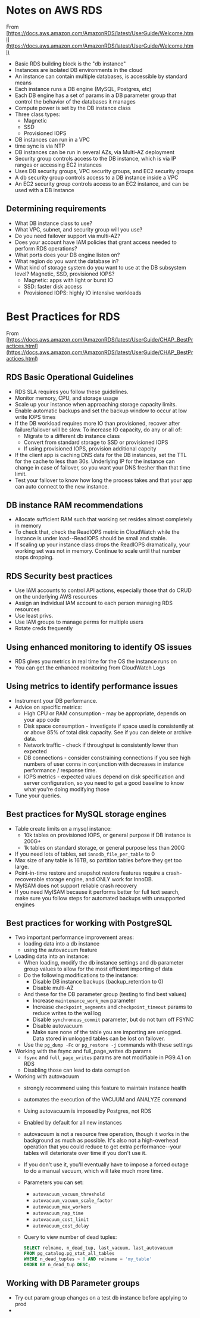 # Notes on AWS RDS

From [https://docs.aws.amazon.com/AmazonRDS/latest/UserGuide/Welcome.html](https://docs.aws.amazon.com/AmazonRDS/latest/UserGuide/Welcome.html)

* Basic RDS building block is the "db instance"
* Instances are isolated DB environments in the cloud
* An instance can contain multiple databases, is accessible by standard means
* Each instance runs a DB engine (MySQL, Postgres, etc)
* Each DB engine has a set of params in a DB parameter group that control the behavior of the databases it manages
* Compute power is set by the DB instance class
* Three class types:
    * Magnetic
    * SSD
    * Provisioned IOPS
* DB instances can run in a VPC
* time sync is via NTP
* DB instances can be run in several AZs, via Multi-AZ deployment
* Security group controls access to the DB instance, which is via IP ranges or accessing EC2 instances
* Uses DB security groups, VPC security groups, and EC2 security groups
* A db security group controls access to a DB instance inside a VPC
* An EC2 security group controls access to an EC2 instance, and can be used with a DB instance

## Determining requirements

* What DB instance class to use?
* What VPC, subnet, and security group will you use?
* Do you need failover support via multi-AZ?
* Does your account have IAM policies that grant access needed to perform RDS operations?
* What ports does your DB engine listen on? 
* What region do you want the database in?
* What kind of storage system do you want to use at the DB subsystem level? Magnetic, SSD, provisioned IOPS?
    * Magnetic: apps with light or burst IO
    * SSD: faster disk access
    * Provisioned IOPS: highly IO intensive workloads


# Best Practices for RDS

From [https://docs.aws.amazon.com/AmazonRDS/latest/UserGuide/CHAP_BestPractices.html](https://docs.aws.amazon.com/AmazonRDS/latest/UserGuide/CHAP_BestPractices.html)

## RDS Basic Operational Guidelines

* RDS SLA requires you follow these guidelines.
* Monitor memory, CPU, and storage usage
* Scale up your instance when approaching storage capacity limits.
* Enable automatic backups and set the backup window to occur at low write IOPS times
* If the DB workload requires more IO than provisioned, recover after failure/failover will be slow. To increase IO capacity, do any or all of:
    * Migrate to a different db instance class
    * Convert from standard storage to SSD or provisioned IOPS
    * If using provisioned IOPS, provision additional capcity
* If the client app is caching DNS data for the DB instances, set the TTL for the cache to less than 30s. Underlying IP for the instance can change in case of failover, so you want your DNS fresher than that time limit.
* Test your failover to know how long the process takes and that your app can auto connect to the new instance.

## DB instance RAM recommendations

* Allocate sufficient RAM such that working set resides almost completely in memory
* To check that, check the ReadIOPS metric in CloudWatch while the instance is under load--ReadIOPS should be small and stable.
* If scaling up your instance class drops the ReadIOPS dramatically, your working set was not in memory. Continue to scale until that number stops dropping.

## RDS Security best practices

* Use IAM accounts to control API actions, especially those that do CRUD on the underlying AWS resources
* Assign an individual IAM account to each person managing RDS resources
* Use least privs.
* Use IAM groups to manage perms for multiple users
* Rotate creds frequently

## Using enhanced monitoring to identify OS issues

* RDS gives you metrics in real time for the OS the instance runs on
* You can get the enhanced monitoring from CloudWatch Logs

## Using metrics to identify performance issues

* Instrument your DB performance.
* Advice on specific metrics:
    * High CPU or RAM consumption - may be appropriate, depends on your app code
    * Disk space consumption - investigate if space used is consistently at or above 85% of total disk capacity. See if you can delete or archive data.
    * Network traffic - check if throughput is consistently lower than expected
    * DB connections - consider constraining connections if you see high numbers of user conns in conjunction with decreases in instance performance / response time.
    * IOPS metrics - expected values depend on disk specification and server configuration, so you need to get a good baseline to know what you're doing modifying those
* Tune your queries.

## Best practices for MySQL storage engines

* Table create limits on a mysql instance:
    * 10k tables on provisioned IOPS, or general purpose if DB instance is 200G+
    * 1k tables on standard storage, or general purpose less than 200G
* If you need lots of tables, set `innodb_file_per_table` to 0
* Max size of any table is 16TB, so partition tables before they get too large.
* Point-in-time restore and snapshot restore features require a crash-recoverable storage engine, and ONLY work for InnoDB.
* MyISAM does not support reliable crash recovery
* If you need MyISAM because it performs better for full text search, make sure you follow steps for automated backups with unsupported engines

## Best practices for working with PostgreSQL

* Two important performance improvement areas:
    * loading data into a db instance
    * using the autovacuum feature
* Loading data into an instance:
    * When loading, modify the db instance settings and db parameter group values to allow for the most efficient importing of data
    * Do the following modifications to the instance:
        * Disable DB instance backups (backup_retention to 0)
        * Disable multi-AZ
    * And these for the DB parameter group (testing to find best values)
        * Increase `maintenance_work_mem` parameter
        * Increase `checkpoint_segments` and `checkpoint_timeout` params to reduce writes to the wal log
        * Disable `synchronous_commit` parameter, but do not turn off FSYNC
        * Disable autovacuum
        * Make sure none of the table you are importing are unlogged. Data stored in unlogged tables can be lost on failover.
    * Use the `pg_dump -Fc` or `pg_restore -j` commands with these settings
* Working with the fsync and full_page_writes db params
    * `fsync` and `full_page_writes` params are not modifiable in PG9.4.1 on RDS
    * Disabling those can lead to data corruption
* Working with autovacuum
    * strongly recommend using this feature to maintain instance health
    * automates the execution of the VACUUM and ANALYZE command
    * Using autovacuum is imposed by Postgres, not RDS
    * Enabled by default for all new instances
    * autovacuum is not a resource free operation, though it works in the background as much as possible. It's also not a high-overhead operation that you could reduce to get extra performance--your tables will deteriorate over time if you don't use it.
    * If you don't use it, you'll eventually have to impose a forced outage to do a manual vacuum, which will take much more time.
    * Parameters you can set:
        * `autovacuum_vacuum_threshold`
        * `autovacuum_vacuum_scale_factor`
        * `autovacuum_max_workers`
        * `autovacuum_nap_time`
        * `autovacuum_cost_limit`
        * `autovacuum_cost_delay`
    * Query to view number of dead tuples:

        ```SQL
        SELECT relname, n_dead_tup, last_vacuum, last_autovacuum
        FROM pg_catalog.pg_stat_all_tables
        WHERE n_dead_tuples > 0 AND relname = 'my_table'
        ORDER BY n_dead_tup DESC;
        ```

## Working with DB Parameter groups

* Try out param group changes on a test db instance before applying to prod
* 

